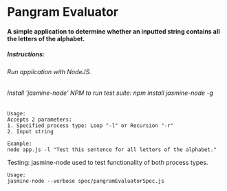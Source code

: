 # Pangram Evaluator

#### A simple application to determine whether an inputted string contains all the letters of the alphabet.

##### Instructions:
###### Run application with NodeJS.
###### Install 'jasmine-node' NPM to run test suite: npm install jasmine-node -g

```
Usage:
Accepts 2 parameters:
1. Specified process type: Loop "-l" or Recursion "-r"
2. Input string

Example:
node app.js -l "Test this sentence for all letters of the alphabet."
```

Testing:
jasmine-node used to test functionality of both process types.
```
Usage:
jasmine-node --verbose spec/pangramEvaluatorSpec.js
```

